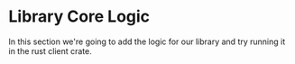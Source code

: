 # Library Core Logic

In this section we're going to add the logic for our library and try running it in the rust client crate.
